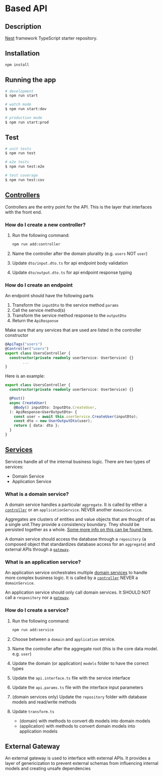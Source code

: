 # Based API

## Description

[Nest](https://github.com/nestjs/nest) framework TypeScript starter repository.

## Installation

```bash
npm install
```

## Running the app

```bash
# development
$ npm run start

# watch mode
$ npm run start:dev

# production mode
$ npm run start:prod
```

## Test

```bash
# unit tests
$ npm run test

# e2e tests
$ npm run test:e2e

# test coverage
$ npm run test:cov
```

## [Controllers](https://docs.nestjs.com/controllers)

Controllers are the entry point for the API. This is the layer that interfaces with the front end.

### How do I create a new controller?

1. Run the following command:

    ```bash
    npm run add:controller
    ```

1. Name the controller after the domain plurality (e.g. `users` NOT `user`)
1. Update `dto/input.dto.ts` for api endpoint body validation
1. Update `dto/output.dto.ts` for api endpoint response typing

### How do I create an endpoint

An endpoint should have the following parts

1. Transform the `inputDto` to the service method `params`
1. Call the service method(s)
1. Transform the service method response to the `outputDto`
1. Return the `ApiResponse`

Make sure that any services that are used are listed in the controller constructor

```ts
@ApiTags("users")
@Controller("users")
export class UsersController {
  constructor(private readonly userService: UserService) {}
        ...
}
```

Here is an example:

```ts
export class UsersController {
  constructor(private readonly userService: UserService) {}

  @Post()
  async CreateUser(
    @Body() inputDto: InputDto.CreateUser,
  ): ApiResponse<UserOutputDto> {
    const user = await this.userService.CreateUser(inputDto);
    const dto = new UserOutputDto(user);
    return { data: dto };
  } 
}
```

## [Services](https://docs.nestjs.com/providers#services)

Services handle all of the internal business logic. There are two types of services:

- Domain Service
- Application Service

### What is a domain service?

A domain service handles a particular `aggregate`. It is called by either a [`controller`](#controllers) or an `applicationService`. NEVER another `domainService`.

Aggregates are clusters of entities and value objects that are thought of as a single unit.They provide a consistency boundary. They should be persisted together as a whole.
[Some more info on this can be found here.](https://www.connell.dev/ddd-building-blocks/)

A domain service should access the database through a `repository` (a composed object that standardizes database access for an `aggregate`) and external APIs through a [`gateway`](#external-gateway).

### What is an application service?

An application service orchestrates multiple [domain services](#what-is-a-domain-service) to handle more complex business logic. It is called by a [`controller`](#controllers) NEVER a `domainService`.

An application service should only call domain services. It SHOULD NOT call a `respository` nor a [`gateway`](#external-gateway).

### How do I create a service?

1. Run the following command:

    ```bash
    npm run add:service
    ```

1. Choose between a `domain` and `application` service.
1. Name the controller after the aggregate root (this is the core data model. e.g. `user`)
1. Update the domain (or application) `models` folder to have the correct types
1. Update the `api.interface.ts` file with the service interface
1. Update the `api.params.ts` file with the interface input parameters
1. (domain services only) Update the `repository` folder with database models and read/write methods
1. Update `transform.ts`
    - (domain) with methods to convert db models into domain models
    - (application) with methods to convert domain models into application models

## External Gateway

An external gateway is used to interface with external APIs. It provides a layer of genericization to prevent external schemas from influencing internal models and creating unsafe dependencies
